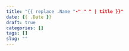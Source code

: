 ```yaml
---
title: "{{ replace .Name "-" " " | title }}"
date: {{ .Date }}
draft: true
categories: []
tags: []
slug: ""
---
```


<!--more-->